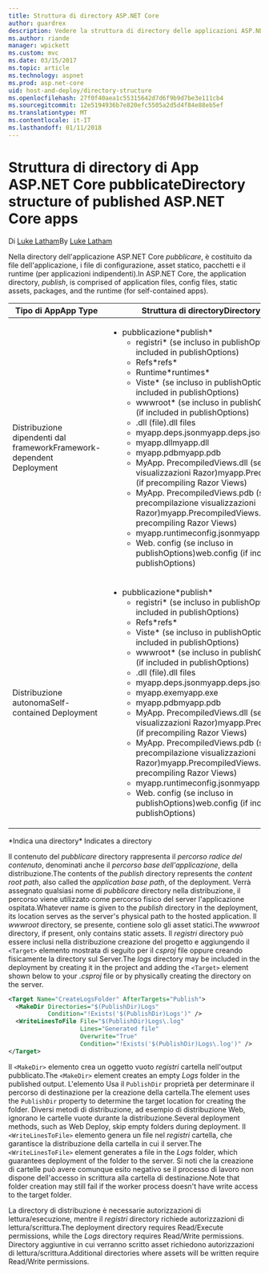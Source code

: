 ```yaml
---
title: Struttura di directory ASP.NET Core
author: guardrex
description: Vedere la struttura di directory delle applicazioni ASP.NET di base pubblicate.
ms.author: riande
manager: wpickett
ms.custom: mvc
ms.date: 03/15/2017
ms.topic: article
ms.technology: aspnet
ms.prod: asp.net-core
uid: host-and-deploy/directory-structure
ms.openlocfilehash: 27f0f40aea1c55315642d7d6f9b9d7be3e111cb4
ms.sourcegitcommit: 12e5194936b7e820efc5505a2d5d4f84e88eb5ef
ms.translationtype: MT
ms.contentlocale: it-IT
ms.lasthandoff: 01/11/2018
---
```

# <a name="directory-structure-of-published-aspnet-core-apps"></a><span data-ttu-id="ba5c5-103">Struttura di directory di App ASP.NET Core pubblicate</span><span class="sxs-lookup"><span data-stu-id="ba5c5-103">Directory structure of published ASP.NET Core apps</span></span>

<span data-ttu-id="ba5c5-104">Di [Luke Latham](https://github.com/guardrex)</span><span class="sxs-lookup"><span data-stu-id="ba5c5-104">By [Luke Latham](https://github.com/guardrex)</span></span>

<span data-ttu-id="ba5c5-105">Nella directory dell'applicazione ASP.NET Core *pubblicare*, è costituito da file dell'applicazione, i file di configurazione, asset statico, pacchetti e il runtime (per applicazioni indipendenti).</span><span class="sxs-lookup"><span data-stu-id="ba5c5-105">In ASP.NET Core, the application directory, *publish*, is comprised of application files, config files, static assets, packages, and the runtime (for self-contained apps).</span></span>

| <span data-ttu-id="ba5c5-106">Tipo di App</span><span class="sxs-lookup"><span data-stu-id="ba5c5-106">App Type</span></span>                       | <span data-ttu-id="ba5c5-107">Struttura di directory</span><span class="sxs-lookup"><span data-stu-id="ba5c5-107">Directory Structure</span></span> |
| ------------------------------ | ------------------- |
| <span data-ttu-id="ba5c5-108">Distribuzione dipendenti dal framework</span><span class="sxs-lookup"><span data-stu-id="ba5c5-108">Framework-dependent Deployment</span></span> | <ul><li><span data-ttu-id="ba5c5-109">pubblicazione\*</span><span class="sxs-lookup"><span data-stu-id="ba5c5-109">publish\*</span></span><ul><li><span data-ttu-id="ba5c5-110">registri\* (se incluso in publishOptions)</span><span class="sxs-lookup"><span data-stu-id="ba5c5-110">logs\* (if included in publishOptions)</span></span></li><li><span data-ttu-id="ba5c5-111">Refs\*</span><span class="sxs-lookup"><span data-stu-id="ba5c5-111">refs\*</span></span></li><li><span data-ttu-id="ba5c5-112">Runtime\*</span><span class="sxs-lookup"><span data-stu-id="ba5c5-112">runtimes\*</span></span></li><li><span data-ttu-id="ba5c5-113">Viste\* (se incluso in publishOptions)</span><span class="sxs-lookup"><span data-stu-id="ba5c5-113">Views\* (if included in publishOptions)</span></span></li><li><span data-ttu-id="ba5c5-114">wwwroot\* (se incluso in publishOptions)</span><span class="sxs-lookup"><span data-stu-id="ba5c5-114">wwwroot\* (if included in publishOptions)</span></span></li><li><span data-ttu-id="ba5c5-115">.dll (file)</span><span class="sxs-lookup"><span data-stu-id="ba5c5-115">.dll files</span></span></li><li><span data-ttu-id="ba5c5-116">myapp.deps.json</span><span class="sxs-lookup"><span data-stu-id="ba5c5-116">myapp.deps.json</span></span></li><li><span data-ttu-id="ba5c5-117">myapp.dll</span><span class="sxs-lookup"><span data-stu-id="ba5c5-117">myapp.dll</span></span></li><li><span data-ttu-id="ba5c5-118">myapp.pdb</span><span class="sxs-lookup"><span data-stu-id="ba5c5-118">myapp.pdb</span></span></li><li><span data-ttu-id="ba5c5-119">MyApp. PrecompiledViews.dll (se precompilazione visualizzazioni Razor)</span><span class="sxs-lookup"><span data-stu-id="ba5c5-119">myapp.PrecompiledViews.dll (if precompiling Razor Views)</span></span></li><li><span data-ttu-id="ba5c5-120">MyApp. PrecompiledViews.pdb (se precompilazione visualizzazioni Razor)</span><span class="sxs-lookup"><span data-stu-id="ba5c5-120">myapp.PrecompiledViews.pdb (if precompiling Razor Views)</span></span></li><li><span data-ttu-id="ba5c5-121">myapp.runtimeconfig.json</span><span class="sxs-lookup"><span data-stu-id="ba5c5-121">myapp.runtimeconfig.json</span></span></li><li><span data-ttu-id="ba5c5-122">Web. config (se incluso in publishOptions)</span><span class="sxs-lookup"><span data-stu-id="ba5c5-122">web.config (if included in publishOptions)</span></span></li></ul></li></ul> |
| <span data-ttu-id="ba5c5-123">Distribuzione autonoma</span><span class="sxs-lookup"><span data-stu-id="ba5c5-123">Self-contained Deployment</span></span>      | <ul><li><span data-ttu-id="ba5c5-124">pubblicazione\*</span><span class="sxs-lookup"><span data-stu-id="ba5c5-124">publish\*</span></span><ul><li><span data-ttu-id="ba5c5-125">registri\* (se incluso in publishOptions)</span><span class="sxs-lookup"><span data-stu-id="ba5c5-125">logs\* (if included in publishOptions)</span></span></li><li><span data-ttu-id="ba5c5-126">Refs\*</span><span class="sxs-lookup"><span data-stu-id="ba5c5-126">refs\*</span></span></li><li><span data-ttu-id="ba5c5-127">Viste\* (se incluso in publishOptions)</span><span class="sxs-lookup"><span data-stu-id="ba5c5-127">Views\* (if included in publishOptions)</span></span></li><li><span data-ttu-id="ba5c5-128">wwwroot\* (se incluso in publishOptions)</span><span class="sxs-lookup"><span data-stu-id="ba5c5-128">wwwroot\* (if included in publishOptions)</span></span></li><li><span data-ttu-id="ba5c5-129">.dll (file)</span><span class="sxs-lookup"><span data-stu-id="ba5c5-129">.dll files</span></span></li><li><span data-ttu-id="ba5c5-130">myapp.deps.json</span><span class="sxs-lookup"><span data-stu-id="ba5c5-130">myapp.deps.json</span></span></li><li><span data-ttu-id="ba5c5-131">myapp.exe</span><span class="sxs-lookup"><span data-stu-id="ba5c5-131">myapp.exe</span></span></li><li><span data-ttu-id="ba5c5-132">myapp.pdb</span><span class="sxs-lookup"><span data-stu-id="ba5c5-132">myapp.pdb</span></span></li><li><span data-ttu-id="ba5c5-133">MyApp. PrecompiledViews.dll (se precompilazione visualizzazioni Razor)</span><span class="sxs-lookup"><span data-stu-id="ba5c5-133">myapp.PrecompiledViews.dll (if precompiling Razor Views)</span></span></li><li><span data-ttu-id="ba5c5-134">MyApp. PrecompiledViews.pdb (se precompilazione visualizzazioni Razor)</span><span class="sxs-lookup"><span data-stu-id="ba5c5-134">myapp.PrecompiledViews.pdb (if precompiling Razor Views)</span></span></li><li><span data-ttu-id="ba5c5-135">myapp.runtimeconfig.json</span><span class="sxs-lookup"><span data-stu-id="ba5c5-135">myapp.runtimeconfig.json</span></span></li><li><span data-ttu-id="ba5c5-136">Web. config (se incluso in publishOptions)</span><span class="sxs-lookup"><span data-stu-id="ba5c5-136">web.config (if included in publishOptions)</span></span></li></ul></li></ul> |
<span data-ttu-id="ba5c5-137">\*Indica una directory</span><span class="sxs-lookup"><span data-stu-id="ba5c5-137">\* Indicates a directory</span></span>

<span data-ttu-id="ba5c5-138">Il contenuto del *pubblicare* directory rappresenta il *percorso radice del contenuto*, denominati anche il *percorso base dell'applicazione*, della distribuzione.</span><span class="sxs-lookup"><span data-stu-id="ba5c5-138">The contents of the *publish* directory represents the *content root path*, also called the *application base path*, of the deployment.</span></span> <span data-ttu-id="ba5c5-139">Verrà assegnato qualsiasi nome di *pubblicare* directory nella distribuzione, il percorso viene utilizzato come percorso fisico del server l'applicazione ospitata.</span><span class="sxs-lookup"><span data-stu-id="ba5c5-139">Whatever name is given to the *publish* directory in the deployment, its location serves as the server's physical path to the hosted application.</span></span> <span data-ttu-id="ba5c5-140">Il *wwwroot* directory, se presente, contiene solo gli asset statici.</span><span class="sxs-lookup"><span data-stu-id="ba5c5-140">The *wwwroot* directory, if present, only contains static assets.</span></span> <span data-ttu-id="ba5c5-141">Il *registri* directory può essere inclusi nella distribuzione creazione del progetto e aggiungendo il `<Target>` elemento mostrata di seguito per il *csproj* file oppure creando fisicamente la directory sul Server.</span><span class="sxs-lookup"><span data-stu-id="ba5c5-141">The *logs* directory may be included in the deployment by creating it in the project and adding the `<Target>` element shown below to your *.csproj* file or by physically creating the directory on the server.</span></span>

```xml
<Target Name="CreateLogsFolder" AfterTargets="Publish">
  <MakeDir Directories="$(PublishDir)Logs" 
           Condition="!Exists('$(PublishDir)Logs')" />
  <WriteLinesToFile File="$(PublishDir)Logs\.log" 
                    Lines="Generated file" 
                    Overwrite="True" 
                    Condition="!Exists('$(PublishDir)Logs\.log')" />
</Target>
```

<span data-ttu-id="ba5c5-142">Il `<MakeDir>` elemento crea un oggetto vuoto *registri* cartella nell'output pubblicato.</span><span class="sxs-lookup"><span data-stu-id="ba5c5-142">The `<MakeDir>` element creates an empty *Logs* folder in the published output.</span></span> <span data-ttu-id="ba5c5-143">L'elemento Usa il `PublishDir` proprietà per determinare il percorso di destinazione per la creazione della cartella.</span><span class="sxs-lookup"><span data-stu-id="ba5c5-143">The element uses the `PublishDir` property to determine the target location for creating the folder.</span></span> <span data-ttu-id="ba5c5-144">Diversi metodi di distribuzione, ad esempio di distribuzione Web, ignorano le cartelle vuote durante la distribuzione.</span><span class="sxs-lookup"><span data-stu-id="ba5c5-144">Several deployment methods, such as Web Deploy, skip empty folders during deployment.</span></span> <span data-ttu-id="ba5c5-145">Il `<WriteLinesToFile>` elemento genera un file nel *registri* cartella, che garantisce la distribuzione della cartella in cui il server.</span><span class="sxs-lookup"><span data-stu-id="ba5c5-145">The `<WriteLinesToFile>` element generates a file in the *Logs* folder, which guarantees deployment of the folder to the server.</span></span> <span data-ttu-id="ba5c5-146">Si noti che la creazione di cartelle può avere comunque esito negativo se il processo di lavoro non dispone dell'accesso in scrittura alla cartella di destinazione.</span><span class="sxs-lookup"><span data-stu-id="ba5c5-146">Note that folder creation may still fail if the worker process doesn't have write access to the target folder.</span></span>

<span data-ttu-id="ba5c5-147">La directory di distribuzione è necessarie autorizzazioni di lettura/esecuzione, mentre il *registri* directory richiede autorizzazioni di lettura/scrittura.</span><span class="sxs-lookup"><span data-stu-id="ba5c5-147">The deployment directory requires Read/Execute permissions, while the *Logs* directory requires Read/Write permissions.</span></span> <span data-ttu-id="ba5c5-148">Directory aggiuntive in cui verranno scritto asset richiedono autorizzazioni di lettura/scrittura.</span><span class="sxs-lookup"><span data-stu-id="ba5c5-148">Additional directories where assets will be written require Read/Write permissions.</span></span>
